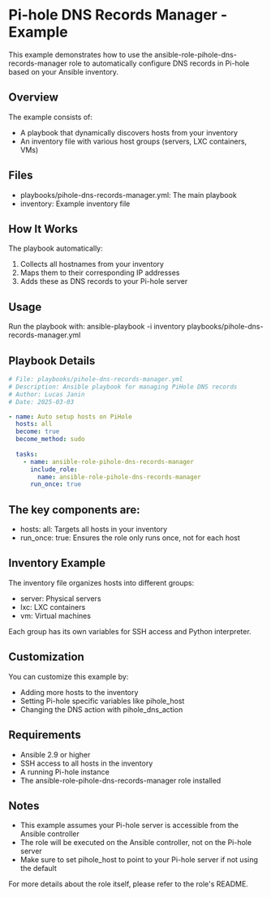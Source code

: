 # Pi-hole DNS Records Manager - Example

This example demonstrates how to use the ⁠ansible-role-pihole-dns-records-manager role to automatically configure DNS records in Pi-hole based on your Ansible inventory.

## Overview
The example consists of:
- A playbook that dynamically discovers hosts from your inventory
- An inventory file with various host groups (servers, LXC containers, VMs)

## Files
- ⁠playbooks/pihole-dns-records-manager.yml: The main playbook
- ⁠inventory: Example inventory file

## How It Works
The playbook automatically:
1.	Collects all hostnames from your inventory
2.	Maps them to their corresponding IP addresses
3.	Adds these as DNS records to your Pi-hole server

## Usage
Run the playbook with:
ansible-playbook -i inventory playbooks/pihole-dns-records-manager.yml

## Playbook Details
```yaml
# File: playbooks/pihole-dns-records-manager.yml
# Description: Ansible playbook for managing PiHole DNS records
# Author: Lucas Janin
# Date: 2025-03-03

- name: Auto setup hosts on PiHole
  hosts: all
  become: true
  become_method: sudo
  
  tasks:
    - name: ansible-role-pihole-dns-records-manager
      include_role:
        name: ansible-role-pihole-dns-records-manager
      run_once: true
```

## The key components are:

- ⁠hosts: all: Targets all hosts in your inventory
- ⁠run_once: true: Ensures the role only runs once, not for each host

## Inventory Example

The inventory file organizes hosts into different groups:

- ⁠server: Physical servers
- ⁠lxc: LXC containers
- ⁠vm: Virtual machines

Each group has its own variables for SSH access and Python interpreter.

## Customization

You can customize this example by:
- Adding more hosts to the inventory
- Setting Pi-hole specific variables like ⁠pihole_host
- Changing the DNS action with ⁠pihole_dns_action

##  Requirements

- Ansible 2.9 or higher
- SSH access to all hosts in the inventory
- A running Pi-hole instance
- The ⁠ansible-role-pihole-dns-records-manager role installed

## Notes

- This example assumes your Pi-hole server is accessible from the Ansible controller
- The role will be executed on the Ansible controller, not on the Pi-hole server
- Make sure to set ⁠pihole_host to point to your Pi-hole server if not using the default

For more details about the role itself, please refer to the role's README.